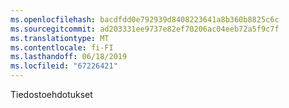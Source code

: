 ```yaml
---
ms.openlocfilehash: bacdfdd0e792939d8408223641a8b360b8825c6c
ms.sourcegitcommit: ad203331ee9737e82ef70206ac04eeb72a5f9c7f
ms.translationtype: MT
ms.contentlocale: fi-FI
ms.lasthandoff: 06/18/2019
ms.locfileid: "67226421"
---
```

Tiedostoehdotukset